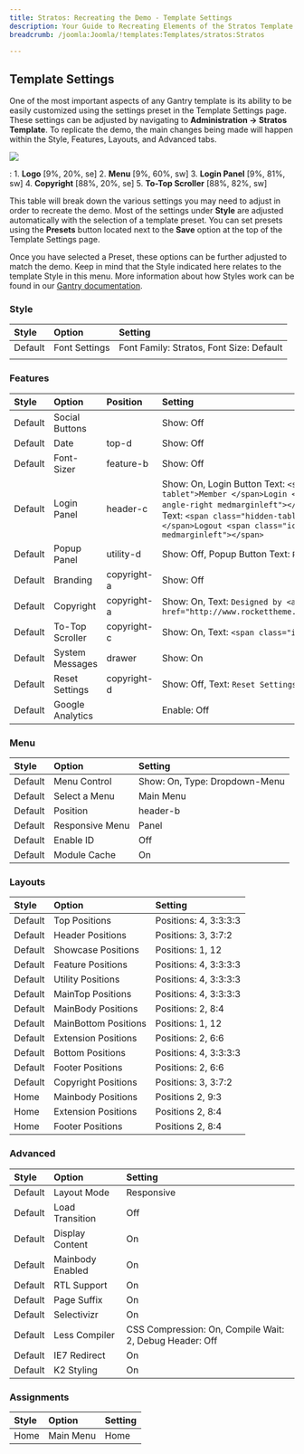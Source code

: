 ```yaml
---
title: Stratos: Recreating the Demo - Template Settings
description: Your Guide to Recreating Elements of the Stratos Template for Joomla
breadcrumb: /joomla:Joomla/!templates:Templates/stratos:Stratos

---
```


Template Settings
-----
One of the most important aspects of any Gantry template is its ability to be easily customized using the settings preset in the Template Settings page. These settings can be adjusted by navigating to **Administration -> Stratos Template**. To replicate the demo, the main changes being made will happen within the Style, Features, Layouts, and Advanced tabs. 

![][stratos2]

:   1. **Logo**  [9%, 20%, se]
    2. **Menu**  [9%, 60%, sw]
    3. **Login Panel**  [9%, 81%, sw]
    4. **Copyright**  [88%, 20%, se]
    5. **To-Top Scroller**  [88%, 82%, sw]

This table will break down the various settings you may need to adjust in order to recreate the demo. Most of the settings under **Style** are adjusted automatically with the selection of a template preset. You can set presets using the **Presets** button located next to the **Save** option at the top of the Template Settings page.

Once you have selected a Preset, these options can be further adjusted to match the demo. Keep in mind that the Style indicated here relates to the template Style in this menu. More information about how Styles work can be found in our [Gantry documentation][Style].

### Style
|  Style  |     Option    |                 Setting                  |
| :------ | :------------ | :--------------------------------------- |
| Default | Font Settings | Font Family: Stratos, Font Size: Default |
|         |               |                                          |

### Features
|  Style  |      Option      |   Position  |                                                                                                                             Setting                                                                                                                              |
| :------ | :--------------- | :---------- | :--------------------------------------------------------------------------------------------------------------------------------------------------------------------------------------------------------------------------------------------------------------- |
| Default | Social Buttons   |             | Show: Off                                                                                                                                                                                                                                                        |
| Default | Date             | top-d       | Show: Off                                                                                                                                                                                                                                                        |
| Default | Font-Sizer       | feature-b   | Show: Off                                                                                                                                                                                                                                                        |
| Default | Login Panel      | header-c    | Show: On, Login Button Text: `<span class="hidden-tablet">Member </span>Login <span class="icon-angle-right medmarginleft"></span>`, Logout Button Text: `<span class="hidden-tablet">Member </span>Logout <span class="icon-angle-right medmarginleft"></span>` |
| Default | Popup Panel      | utility-d   | Show: Off, Popup Button Text: `Popup Module`                                                                                                                                                                                                                     |
| Default | Branding         | copyright-a | Show: Off                                                                                                                                                                                                                                                        |
| Default | Copyright        | copyright-a | Show: On, Text: `Designed by <a href="http://www.rockettheme.com">RocketTheme</a>.`                                                                                                                                                                              |
| Default | To-Top Scroller  | copyright-c | Show: On, Text: `<span class="icon-angle-up"></span>`                                                                                                                                                                                                            |
| Default | System Messages  | drawer      | Show: On                                                                                                                                                                                                                                                         |
| Default | Reset Settings   | copyright-d | Show: Off, Text: `Reset Settings`                                                                                                                                                                                                                                |
| Default | Google Analytics |             | Enable: Off                                                                                                                                                                                                                                                      |

### Menu
|  Style  |      Option     |            Setting            |
| :------ | :-------------- | :---------------------------- |
| Default | Menu Control    | Show: On, Type: Dropdown-Menu |
| Default | Select a Menu   | Main Menu                     |
| Default | Position        | header-b                      |
| Default | Responsive Menu | Panel                         |
| Default | Enable ID       | Off                           |
| Default | Module Cache    | On                            |

### Layouts
|  Style  |        Option        |        Setting        |
| :------ | :------------------- | :-------------------- |
| Default | Top Positions        | Positions: 4, 3:3:3:3 |
| Default | Header Positions     | Positions: 3, 3:7:2   |
| Default | Showcase Positions   | Positions: 1, 12      |
| Default | Feature Positions    | Positions: 4, 3:3:3:3 |
| Default | Utility Positions    | Positions: 4, 3:3:3:3 |
| Default | MainTop Positions    | Positions: 4, 3:3:3:3 |
| Default | MainBody Positions   | Positions: 2, 8:4     |
| Default | MainBottom Positions | Positions: 1, 12      |
| Default | Extension Positions  | Positions: 2, 6:6     |
| Default | Bottom Positions     | Positions: 4, 3:3:3:3 |
| Default | Footer Positions     | Positions: 2, 6:6     |
| Default | Copyright Positions  | Positions: 3, 3:7:2   |
| Home    | Mainbody Positions   | Positions 2, 9:3      |
| Home    | Extension Positions  | Positions 2, 8:4      |
| Home    | Footer Positions     | Positions 2, 8:4      |

### Advanced
|  Style  |      Option      |                         Setting                         |
| :------ | :--------------- | :------------------------------------------------------ |
| Default | Layout Mode      | Responsive                                              |
| Default | Load Transition  | Off                                                     |
| Default | Display Content  | On                                                      |
| Default | Mainbody Enabled | On                                                      |
| Default | RTL Support      | On                                                      |
| Default | Page Suffix      | On                                                      |
| Default | Selectivizr      | On                                                      |
| Default | Less Compiler    | CSS Compression: On, Compile Wait: 2, Debug Header: Off |
| Default | IE7 Redirect     | On                                                      |
| Default | K2 Styling       | On                                                      |

### Assignments
| Style |   Option  | Setting |
| :---- | :-------- | :------ |
| Home  | Main Menu | Home    |

[demo25]: assets/stratos.jpg
[menu]: ../../start/menu.md
[Style]: http://docs.gantry.org/gantry4/configure
[stratos2]: assets/stratos2.jpg